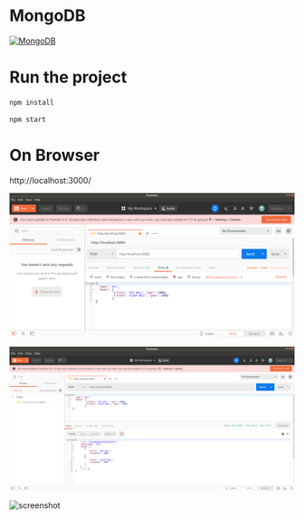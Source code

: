 # MongoDB
<a href="https://www.mongodb.com/">![MongoDB](https://img.shields.io/badge/MongoDB-The%20database%20for%20modern%20applications-brightgreen)</a>  

# Run the project

```
npm install
```

```
npm start
```

# On Browser

http://localhost:3000/

![screenshot](./screenshot01.png)

![screenshot](./screenshot02.png)

![screenshot](./screenshot03.png)